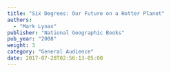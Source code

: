 ```yaml
---
title: "Six Degrees: Our Future on a Hotter Planet"
authors:
  - "Mark Lynas"
publisher: "National Geographic Books"
pub_year: "2008"
weight: 3
category: "General Audience"
date: 2017-07-28T02:56:13-05:00
---
```

